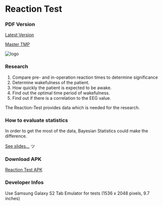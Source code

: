 # Reaction Test

### PDF Version
[Latest Version](https://gitlab.cs.uni-duesseldorf.de/cn-tsn/students/master/ma-schaefer-thesis/builds/artifacts/master/file/thesis-schaefer.pdf?job=thesis)

[Master TMP](/uploads/721d83f4d789b0a30209d0f71de084cf/master.pdf)


![logo](https://cloud.githubusercontent.com/assets/7879175/17364015/055b0fee-597e-11e6-9563-91473fb96dfd.jpg)


### Research
1. Compare pre- and in-operation reaction times to determine significance
2. Determine wakefulness of the patient.
3. How quickly the patient is expected to be awake.
4. Find out the optimal time period of wakefulness.
5. Find out if there is a correlation to the EEG value.

The Reaction-Test provides data which is needed for the research.

### How to evaluate statistics
In order to get the most of the data, Bayesian Statistics could make the difference.

[See slides...](https://docs.google.com/presentation/d/1tsnQKsVxss43J_OfOW4NiWoZHTViUGNHIo439mVVi5M/edit?usp=sharing) ツ



### Download APK
[Reaction Test APK](https://www.dropbox.com/s/mqo8ufr9k2e95xd/app-debug.apk?dl=1)

### Developer Infos
Use Samsung Galaxy S2 Tab Emulator for tests (1536 x 2048 pixels, 9.7 inches)
